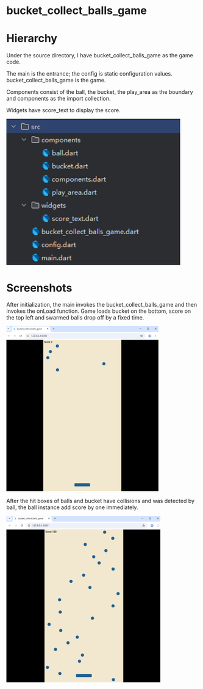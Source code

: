 # bucket_collect_balls_game

# Hierarchy

Under the source directory, I have bucket_collect_balls_game as the game code.

The main is the entrance; the config is static configuration values. bucket_collect_balls_game is the game. 

Components consist of the ball, the bucket, the play_area as the boundary and components as the import collection.

Widgets have score_text to display the score.

<img src="assets\images\Hierarchy.png" title="" alt="" width="456">

# Screenshots

After initialization, the main invokes the bucket_collect_balls_game and then invokes the onLoad function. Game loads bucket on the bottom, score on the top left and swarmed balls drop off by a fixed time.

<img title="" src="assets/images/initial_game.png" alt="initial_game.png" width="399">

After the hit boxes of balls and bucket have collisions and was detected by ball, the ball instance add score by one immediately.

<img title="" src="assets/images/scored_game.png" alt="scored_game.png" width="404">